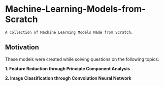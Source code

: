 # Machine-Learning-Models-from-Scratch
```A collection of Machine Learning Models Made from Scratch.```

**Motivation**
-------------------------------------------------------------------

These models were created while solving questions on the following topics:

**1. Feature Reduction through Principle Component Analysis**

**2. Image Classification through Convolution Neural Network**
